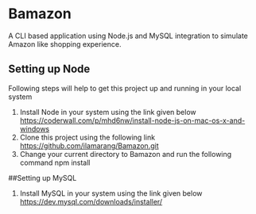 # Bamazon
A CLI based application using Node.js and MySQL integration to simulate Amazon like shopping experience.

## Setting up Node
Following steps will help to get this project up and running in your local system
1. Install Node in your system using the link given below 
https://coderwall.com/p/mhd6nw/install-node-js-on-mac-os-x-and-windows
2. Clone this project using the following link 
https://github.com/ilamarang/Bamazon.git
3. Change your current directory to Bamazon and run the following command
npm install

##Setting up MySQL
1. Install MySQL in your system using the link given below
https://dev.mysql.com/downloads/installer/
